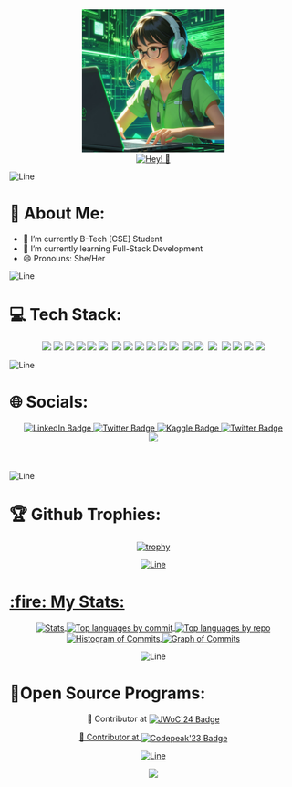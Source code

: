 <div align='center'>
  <img src='https://github.com/sristy17/sristy17/blob/5dd06f162a1047304fbd478082f3024431bfcbed/picture.jpeg' height='250px' width='250px' />
</div>
 

<div align="center">
<a href="https://git.io/typing-svg"><img src="https://readme-typing-svg.demolab.com?font='trebuchet+ms'&color=61ed44&duration=4000&pause=1000&center=true&vCenter=true&width=440&lines=Hi%2C+I'm+Sristy!;A+passionate+developer✨" alt="Hey! 👋" /></a>
</div>
  

 
![Line](https://user-images.githubusercontent.com/85225156/171937799-8fc9e255-9889-4642-9c92-6df85fb86e82.gif)

# 💫 About Me:

- 🔭 I’m currently B-Tech [CSE] Student
- 🌱 I’m currently learning Full-Stack Development
- 😄 Pronouns: She/Her

![Line](https://user-images.githubusercontent.com/85225156/171937799-8fc9e255-9889-4642-9c92-6df85fb86e82.gif)


# 💻 Tech Stack:
<p align="center">
  <img src="https://img.shields.io/badge/c-%2300599C.svg?style=for-the-badge&logo=c&logoColor=white"/>
<!--   <img src="https://img.shields.io/badge/python-3670A0?style=for-the-badge&logo=python&logoColor=ffdd54" /> -->
  <img src="https://img.shields.io/badge/javascript-%23323330.svg?style=for-the-badge&logo=javascript&logoColor=%23F7DF1E" />
  <img src="https://img.shields.io/badge/typescript-%23007ACC.svg?style=for-the-badge&logo=typescript&logoColor=white" />
  <img src="https://img.shields.io/badge/c++-%2300599C.svg?style=for-the-badge&logo=c%2B%2B&logoColor=white" />
  <img src="https://img.shields.io/badge/html5-%23E34F26.svg?style=for-the-badge&logo=html5&logoColor=white" />
  <img src="https://img.shields.io/badge/css3-%231572B6.svg?style=for-the-badge&logo=css3&logoColor=white" />&nbsp; 
  <img src="https://img.shields.io/badge/tailwindcss-%2338B2AC.svg?style=for-the-badge&logo=tailwind-css&logoColor=white" />
  <img src="https://img.shields.io/badge/Arduino-00979D?style=for-the-badge&logo=Arduino&logoColor=white"/>
  <img src="https://img.shields.io/badge/react-%2320232a.svg?style=for-the-badge&logo=react&logoColor=%2361DAFB" />
  <img src="https://img.shields.io/badge/Material--UI-0081CB?style=for-the-badge&logo=material-ui&logoColor=white"/>
<!--   <img src="https://img.shields.io/badge/react_native-%2320232a.svg?style=for-the-badge&logo=react&logoColor=%2361DAFB"/> -->
  <img src="https://img.shields.io/badge/vite-%23646CFF.svg?style=for-the-badge&logo=vite&logoColor=white" />
 <!--- <img src="https://img.shields.io/badge/TensorFlow-%23FF6F00.svg?style=for-the-badge&logo=TensorFlow&logoColor=white" />&nbsp;--->
  <img src="https://img.shields.io/badge/bootstrap-%23563D7C.svg?style=for-the-badge&logo=bootstrap&logoColor=white" />&nbsp;
  <img src="https://img.shields.io/badge/MongoDB-%234ea94b.svg?style=for-the-badge&logo=mongodb&logoColor=white" />
  <img src="https://img.shields.io/badge/mysql-%2300f.svg?style=for-the-badge&logo=mysql&logoColor=white" />&nbsp;
  <!---<img src="https://img.shields.io/badge/firebase-%23039BE5.svg?style=for-the-badge&logo=firebase" />&nbsp;--->
  <img src="https://img.shields.io/badge/node.js-6DA55F?style=for-the-badge&logo=node.js&logoColor=white" />&nbsp;
  <img src="https://img.shields.io/badge/git-%23F05033.svg?style=for-the-badge&logo=git&logoColor=white" />
  <img src="https://img.shields.io/badge/Keras-%23D00000.svg?style=for-the-badge&logo=Keras&logoColor=white"/>
  <img src="https://img.shields.io/badge/github-%23121011.svg?style=for-the-badge&logo=github&logoColor=white" />
    <img src="https://img.shields.io/badge/Visual%20Studio%20Code-0078d7.svg?style=for-the-badge&logo=visual-studio-code" />
</p>

![Line](https://user-images.githubusercontent.com/85225156/171937799-8fc9e255-9889-4642-9c92-6df85fb86e82.gif)

<h1> 🌐 Socials: </h1>
<div id="badges" align="center">
  </a>
   <a href="https://www.linkedin.com/in/sristy-paul">
    <img src="https://img.shields.io/badge/LinkedIn-blue?style=for-the-badge&logo=linkedin&logoColor=white" alt="LinkedIn Badge"/>
  <a href="https://www.twitter.com/SristyPaul17">
    <img src="https://img.shields.io/badge/Twitter-blue?style=for-the-badge&logo=twitter&logoColor=white" alt="Twitter Badge"/>
  </a>
       <a href="https://www.kaggle.com/in/sristypaul">
    <img src="https://img.shields.io/badge/Kaggle-blue?style=for-the-badge&logo=Kaggle&logoColor=white" alt="Kaggle Badge"/>
  <a href="https://www.instagram.com/sristy.paul.1705/">
    <img src="https://img.shields.io/badge/Instagram-red?style=for-the-badge&logo=instagram&logoColor=white" alt="Twitter Badge"/>
  </a>
 

</div>
<div align="center">
  <img src="https://en.idei.club/uploads/posts/2023-06/1687320073_en-idei-club-p-programming-background-dizain-pinterest-4.png" width="350"/>
</div>
<br>

<br>
<div align="center">
</div>

![Line](https://user-images.githubusercontent.com/85225156/171937799-8fc9e255-9889-4642-9c92-6df85fb86e82.gif)

<h1>  🏆 Github Trophies: </h1>
<div align="center">
  <a href="https://github.com/sristy17">
 <!-- Trophies -->
  <img align="center" src="https://github-profile-trophy.vercel.app/?username=sristy17&theme=onestar&no-frame=true&margin-w=5&margin-h=5&row=2&column=5" height="300em" alt="trophy" /> <br />


  ![Line](https://user-images.githubusercontent.com/85225156/171937799-8fc9e255-9889-4642-9c92-6df85fb86e82.gif)
  <h1 align="left"> :fire: My Stats: </h1>
  <div align="center"> 
  
    
 
   <img align="center" src="http://github-profile-summary-cards.vercel.app/api/cards/stats?username=sristy17&theme=2077" height="210em" alt="Stats" />
    <!-- Top languages by commit -->
    <img align="center" src="http://github-profile-summary-cards.vercel.app/api/cards/most-commit-language?username=sristy17&theme=2077" height="210em" alt="Top languages by commit" />
    <!-- Top languages by repo -->
    <img align="center" src="http://github-profile-summary-cards.vercel.app/api/cards/repos-per-language?username=sristy17&theme=2077" height="210em" alt="Top languages by repo" />
    <!-- Histogram of Commits -->
    <img align="center" src="http://github-profile-summary-cards.vercel.app/api/cards/productive-time?username=sristy17&theme=2077" height="210em" alt="Histogram of Commits" />
    <!-- Graph of Commits -->
    <img align="center" src="http://github-profile-summary-cards.vercel.app/api/cards/profile-details?username=sristy17&theme=2077" height="210em" alt="Graph of Commits" />
  </a>
</div>

![Line](https://user-images.githubusercontent.com/85225156/171937799-8fc9e255-9889-4642-9c92-6df85fb86e82.gif)


<h1 align="left"> 📃Open Source Programs: </h1>

🚀 Contributor at
<a href="https://certificate.givemycertificate.com/c/5b1c8258-8ccd-4147-9e03-c478388a31e4">
<img  src="https://img.shields.io/badge/JWoC'24-darkblue?style=for-the-badge&logo=JWoC'24&logoColor=white" alt="JWoC'24 Badge" align="center" />

🌟 Contributor at
<a href="https://github.com/sristy17/sristy17/blob/5dd06f162a1047304fbd478082f3024431bfcbed/sristy.pdf"> 
<img  src="https://img.shields.io/badge/Codepeak'23-blue?style=for-the-badge&logo=Codepeak'23&logoColor=white" alt="Codepeak'23 Badge"  align="center"/>

![Line](https://user-images.githubusercontent.com/85225156/171937799-8fc9e255-9889-4642-9c92-6df85fb86e82.gif)

<img src="https://forthebadge.com/images/badges/built-with-love.svg" />



